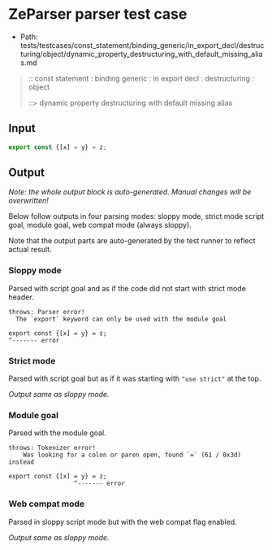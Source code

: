 # ZeParser parser test case

- Path: tests/testcases/const_statement/binding_generic/in_export_decl/destructuring/object/dynamic_property_destructuring_with_default_missing_alias.md

> :: const statement : binding generic : in export decl : destructuring : object
>
> ::> dynamic property destructuring with default missing alias

## Input

`````js
export const {[x] = y} = z;
`````

## Output

_Note: the whole output block is auto-generated. Manual changes will be overwritten!_

Below follow outputs in four parsing modes: sloppy mode, strict mode script goal, module goal, web compat mode (always sloppy).

Note that the output parts are auto-generated by the test runner to reflect actual result.

### Sloppy mode

Parsed with script goal and as if the code did not start with strict mode header.

`````
throws: Parser error!
  The `export` keyword can only be used with the module goal

export const {[x] = y} = z;
^------- error
`````

### Strict mode

Parsed with script goal but as if it was starting with `"use strict"` at the top.

_Output same as sloppy mode._

### Module goal

Parsed with the module goal.

`````
throws: Tokenizer error!
    Was looking for a colon or paren open, found `=` (61 / 0x3d) instead

export const {[x] = y} = z;
                  ^------- error
`````


### Web compat mode

Parsed in sloppy script mode but with the web compat flag enabled.

_Output same as sloppy mode._
